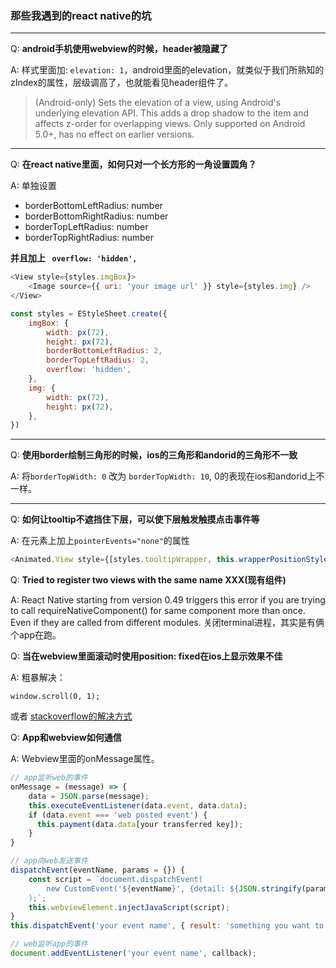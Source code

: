 ### 那些我遇到的react native的坑
---
Q: **android手机使用webview的时候，header被隐藏了**

A: 样式里面加: `elevation: 1`，android里面的elevation，就类似于我们所熟知的zIndex的属性，层级调高了，也就能看见header组件了。

>(Android-only) Sets the elevation of a view, using Android's underlying elevation API. This adds a drop shadow to the item and affects z-order for overlapping views. Only supported on Android 5.0+, has no effect on earlier versions.
---
Q: **在react native里面，如何只对一个长方形的一角设置圆角？**

A: 单独设置
- borderBottomLeftRadius: number
- borderBottomRightRadius: number
- borderTopLeftRadius: number
- borderTopRightRadius: number

**并且加上 ` overflow: 'hidden',`**

``` javascript
<View style={styles.imgBox}>
    <Image source={{ uri: 'your image url' }} style={styles.img} />
</View>
```
``` javascript
const styles = EStyleSheet.create({
    imgBox: {
        width: px(72),
        height: px(72),
        borderBottomLeftRadius: 2,
        borderTopLeftRadius: 2,
        overflow: 'hidden',
    },
    img: {
        width: px(72),
        height: px(72),
    },
})
```
---
Q: **使用border绘制三角形的时候，ios的三角形和andorid的三角形不一致**

A: 将`borderTopWidth: 0` 改为 `borderTopWidth: 10`, 0的表现在ios和andorid上不一样。

---
Q: **如何让tooltip不遮挡住下层，可以使下层触发触摸点击事件等**

A: 在元素上加上`pointerEvents="none"`的属性
```javascript
<Animated.View style={[styles.tooltipWrapper, this.wrapperPositionStyle(), animateTextTip]} pointerEvents="none">
```

Q: **Tried to register two views with the same name XXX(现有组件)**

A: React Native starting from version 0.49 triggers this error if you are trying to call requireNativeComponent() for same component more than once. Even if they are called from different modules.
关闭terminal进程，其实是有俩个app在跑。

Q: **当在webview里面滚动时使用position: fixed在ios上显示效果不佳**

A: 粗暴解决：
```
window.scroll(0, 1);
```
或者
[stackoverflow的解决方式](https://stackoverflow.com/questions/46400680/fixed-header-disappear-when-scrolling-down-in-webview-in-ios-11/46488283#46488283)

Q: **App和webview如何通信**

A: Webview里面的onMessage属性。
```javascript
// app监听web的事件
onMessage = (message) => {
    data = JSON.parse(message);
    this.executeEventListener(data.event, data.data);
    if (data.event === 'web posted event') {
      this.payment(data.data[your transferred key]);
    }
}

// app向web发送事件
dispatchEvent(eventName, params = {}) {
    const script = `document.dispatchEvent(
        new CustomEvent('${eventName}', {detail: ${JSON.stringify(params)}})
    );`;
    this.webviewElement.injectJavaScript(script);
}
this.dispatchEvent('your event name', { result: 'something you want to post to web' });

// web监听app的事件
document.addEventListener('your event name', callback);
```